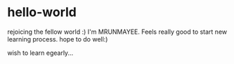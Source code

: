 # hello-world
rejoicing the fellow world :)
I'm MRUNMAYEE. Feels really good to start new learning process.
hope to do well:)


wish to learn egearly...
